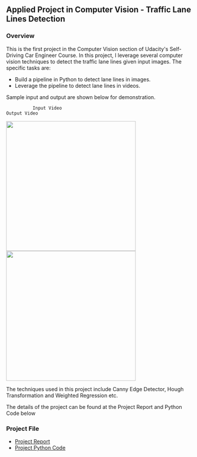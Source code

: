 ## Applied Project in Computer Vision - Traffic Lane Lines Detection

### Overview

This is the first project in the Computer Vision section of Udacity's Self-Driving Car Engineer Course. In this project, I leverage several computer vision techniques to detect the traffic lane lines given input images. The specific tasks are:

* Build a pipeline in Python to detect lane lines in images.
* Leverage the pipeline to detect lane lines in videos.

Sample input and output are shown below for demonstration.

              Input Video                                                      Output Video
    
<img src="./ExampleImage/inputvideo.gif" width="350">    <img src="./ExampleImage/outputvideo.gif" width="350">


The techniques used in this project include Canny Edge Detector, Hough Transformation and Weighted Regression etc.

The details of the project can be found at the Project Report and Python Code below

### Project File

* [Project Report](https://github.com/wenbo5565/AppliedProject_LaneLineDection/blob/master/ProjectReport.md)
* [Project Python Code](https://github.com/wenbo5565/AppliedProject_LaneLineDection/blob/master/LaneDectionMain.py)
